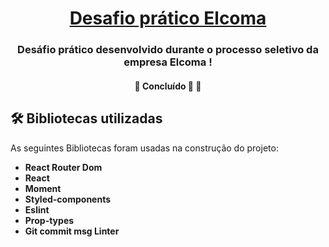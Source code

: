 <h1 align="center">
     <a href="#" alt="site de despesa"> Desafio prático Elcoma </a>
</h1>

<h3 align="center">
   Desáfio prático desenvolvido durante o processo seletivo da empresa Elcoma !
</h3>

<h4 align="center">
	🚧   Concluído 🚀 🚧
</h4>

## 🛠 Bibliotecas utilizadas

As seguintes Bibliotecas foram usadas na construção do projeto:

-   **React Router Dom**
-   **React**
-   **Moment**
-   **Styled-components**
-   **Eslint**
-   **Prop-types**
-   **Git commit msg Linter**

